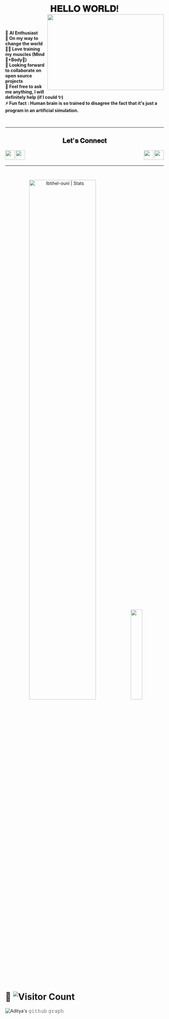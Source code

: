 <h1 align="center"> 𝐇𝐄𝐋𝐋𝐎 𝐖𝐎𝐑𝐋𝐃!
<img src= "https://theintercept.imgix.net/wp-uploads/sites/1/2018/03/Intercept_FB_3-1521757151.gif" height="240px" width="370px" align="right">
</h1>
<br>

🤖 **AI Enthusiast \
🚀 On my way to change the world \
🧘‍♂️ Love training my muscles (Mind🧠+Body💪)\
🤝 Looking forward to collaborate on open source projects \
💬 Feel free to ask me anything, I will definitely help (if I could ✨) \
⚡ Fun fact : Human brain is so trained to disagree the fact that it's just a program in an artificial simulation.**

<br>
<hr />

<h2 align="center">𝐋𝐞𝐭'𝐬 𝐂𝐨𝐧𝐧𝐞𝐜𝐭</h2>
  
[<img height="30" align="left" src="https://img.shields.io/badge/linkedin-blue.svg?&style=for-the-badge&logo=linkedin&logoColor=white" />][LinkedIn]
[<img height="30" align="left" src="https://img.shields.io/badge/twitter-%231DA1F2.svg?&style=for-the-badge&logo=twitter&logoColor=white" />][Twitter]
[<img height="30" align="right" src = "https://img.shields.io/badge/Youtube-%23E4405F.svg?&style=for-the-badge&logo=Youtube&logoColor=white"/>][Youtube] 
[<img height="30" align="right" src = "https://img.shields.io/badge/Facebook-036be4.svg?&style=for-the-badge&logo=facebook&logoColor=white"/>][Facebook]

<br>
<br>
<hr>
<br>

<p align="center"> 

  <img width="65%" src="https://github-readme-stats.vercel.app/api?username=Sagar0-0&show_icons=true&theme=gotham" alt="Ibtihel-ouni | Stats" />

  <img width="27%" src="https://github-readme-stats.vercel.app/api/top-langs/?username=Sagar0-0&count_private=true&theme=tokyonight" />
</p>


 # 👀  ![Visitor Count](https://profile-counter.glitch.me/{Sagar0-0}/count.svg)
 


 ![Aditya's 𝚐𝚒𝚝𝚑𝚞𝚋 𝚐𝚛𝚊𝚙𝚑](https://activity-graph.herokuapp.com/graph?username=Sagar0-0&theme=redical&hide_border=true&area=true)

[twitter]: https://twitter.com/sagar0_o
[youtube]: https://www.youtube.com/channel/UCbXjqGX2O0UW12AIboO2Psw
[gmail]: https://gmail.com/sagar.0dev/
[linkedin]: https://www.linkedin.com/in/sagar-malhotra7015/
[Facebook]: https://www.facebook.com/

